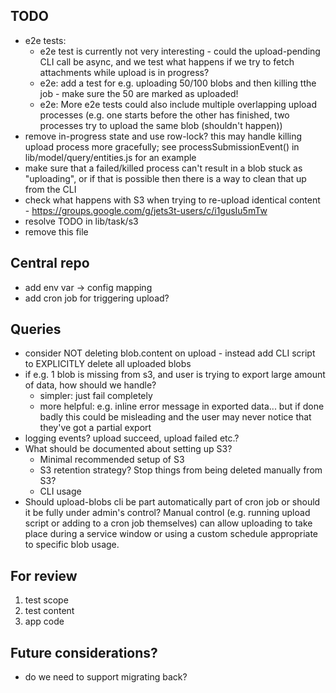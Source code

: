 ## TODO

* e2e tests:
  * e2e test is currently not very interesting - could the upload-pending CLI call be async, and we test what happens if we try to fetch attachments while upload is in progress?
  * e2e: add a test for e.g. uploading 50/100 blobs and then killing tthe job - make sure the 50 are marked as uploaded!
  * e2e: More e2e tests could also include multiple overlapping upload processes (e.g. one starts before the other has finished, two processes try to upload the same blob (shouldn't happen))
* remove in-progress state and use row-lock?  this may handle killing upload process more gracefully; see processSubmissionEvent() in lib/model/query/entities.js for an example
* make sure that a failed/killed process can't result in a blob stuck as "uploading", or if that is possible then there is a way to clean that up from the CLI
* check what happens with S3 when trying to re-upload identical content - https://groups.google.com/g/jets3t-users/c/i1gusIu5mTw
* resolve TODO in lib/task/s3
* remove this file

## Central repo

* add env var -> config mapping
* add cron job for triggering upload?

## Queries

* consider NOT deleting blob.content on upload - instead add CLI script to EXPLICITLY delete all uploaded blobs
* if e.g. 1 blob is missing from s3, and user is trying to export large amount of data, how should we handle?
  * simpler: just fail completely
  * more helpful: e.g. inline error message in exported data... but if done badly this could be misleading and the user may never notice that they've got a partial export
* logging events? upload succeed, upload failed etc.?
* What should be documented about setting up S3?
  * Minimal recommended setup of S3
  * S3 retention strategy? Stop things from being deleted manually from S3?
  * CLI usage
* Should upload-blobs cli be part automatically part of cron job or should it be fully under admin's control? Manual control (e.g. running upload script or adding to a cron job themselves) can allow uploading to take place during a service window or using a custom schedule appropriate to specific blob usage.


## For review

1. test scope
2. test content
3. app code

## Future considerations?

* do we need to support migrating back?
